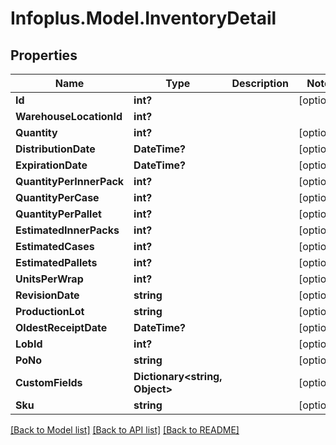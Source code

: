 # Infoplus.Model.InventoryDetail
## Properties

Name | Type | Description | Notes
------------ | ------------- | ------------- | -------------
**Id** | **int?** |  | [optional] 
**WarehouseLocationId** | **int?** |  | 
**Quantity** | **int?** |  | [optional] 
**DistributionDate** | **DateTime?** |  | [optional] 
**ExpirationDate** | **DateTime?** |  | [optional] 
**QuantityPerInnerPack** | **int?** |  | [optional] 
**QuantityPerCase** | **int?** |  | [optional] 
**QuantityPerPallet** | **int?** |  | [optional] 
**EstimatedInnerPacks** | **int?** |  | [optional] 
**EstimatedCases** | **int?** |  | [optional] 
**EstimatedPallets** | **int?** |  | [optional] 
**UnitsPerWrap** | **int?** |  | [optional] 
**RevisionDate** | **string** |  | [optional] 
**ProductionLot** | **string** |  | [optional] 
**OldestReceiptDate** | **DateTime?** |  | [optional] 
**LobId** | **int?** |  | [optional] 
**PoNo** | **string** |  | [optional] 
**CustomFields** | **Dictionary&lt;string, Object&gt;** |  | [optional] 
**Sku** | **string** |  | [optional] 

[[Back to Model list]](../README.md#documentation-for-models) [[Back to API list]](../README.md#documentation-for-api-endpoints) [[Back to README]](../README.md)

